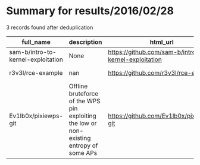 
# Summary for results/2016/02/28
    
3 records found after deduplication

| full_name | description | html_url | matched_list | matched_count | pushed_at | size | stargazers_count | language | forks_count |
|------------------------------------|------------------------------------------------------------------------------------------|-------------------------------------------------------|----------------|-----------------|---------------------------|--------|--------------------|------------|---------------|
| sam-b/intro-to-kernel-exploitation | None | https://github.com/sam-b/intro-to-kernel-exploitation | ['exploit'] | 1 | 2016-02-28 22:55:34+00:00 | 18372 | 7 | C++ | 12 |
| r3v3l/rce-example | nan | https://github.com/r3v3l/rce-example | ['rce'] | 1 | 2016-02-28 12:24:49+00:00 | 48 | 0 | PHP | 0 |
| Ev1lb0x/pixiewps-git | Offline bruteforce of the WPS pin exploiting the low or non-existing entropy of some APs | https://github.com/Ev1lb0x/pixiewps-git | ['exploit'] | 1 | 2016-02-28 23:13:39+00:00 | 1 | 0 | Shell | 0 |
